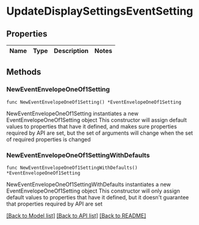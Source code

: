 # UpdateDisplaySettingsEventSetting

## Properties

Name | Type | Description | Notes
------------ | ------------- | ------------- | -------------

## Methods

### NewEventEnvelopeOneOf1Setting

`func NewEventEnvelopeOneOf1Setting() *EventEnvelopeOneOf1Setting`

NewEventEnvelopeOneOf1Setting instantiates a new EventEnvelopeOneOf1Setting object
This constructor will assign default values to properties that have it defined,
and makes sure properties required by API are set, but the set of arguments
will change when the set of required properties is changed

### NewEventEnvelopeOneOf1SettingWithDefaults

`func NewEventEnvelopeOneOf1SettingWithDefaults() *EventEnvelopeOneOf1Setting`

NewEventEnvelopeOneOf1SettingWithDefaults instantiates a new EventEnvelopeOneOf1Setting object
This constructor will only assign default values to properties that have it defined,
but it doesn't guarantee that properties required by API are set


[[Back to Model list]](../README.md#documentation-for-models) [[Back to API list]](../README.md#documentation-for-api-endpoints) [[Back to README]](../README.md)


